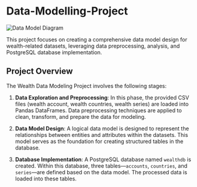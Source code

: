 # Data-Modelling-Project

![Data Model Diagram](https://github.com/SHIVAM-MANDHAN/Data-Modelling-Project/assets/110061771/285bff16-0050-4274-8e51-1ad5fa0d06c5)

This project focuses on creating a comprehensive data model design for wealth-related datasets, leveraging data preprocessing, analysis, and PostgreSQL database implementation.

## Project Overview

The Wealth Data Modeling Project involves the following stages:

1. **Data Exploration and Preprocessing**: In this phase, the provided CSV files (wealth account, wealth countries, wealth series) are loaded into Pandas DataFrames. Data preprocessing techniques are applied to clean, transform, and prepare the data for modeling.

2. **Data Model Design**: A logical data model is designed to represent the relationships between entities and attributes within the datasets. This model serves as the foundation for creating structured tables in the database.

3. **Database Implementation**: A PostgreSQL database named `wealthdb` is created. Within this database, three tables—`accounts`, `countries`, and `series`—are defined based on the data model. The processed data is loaded into these tables.

